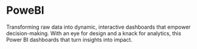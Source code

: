 # PoweBI
Transforming raw data into dynamic, interactive dashboards that empower decision-making. With an eye for design and a knack for analytics, this Power BI dashboards that turn insights into impact.
